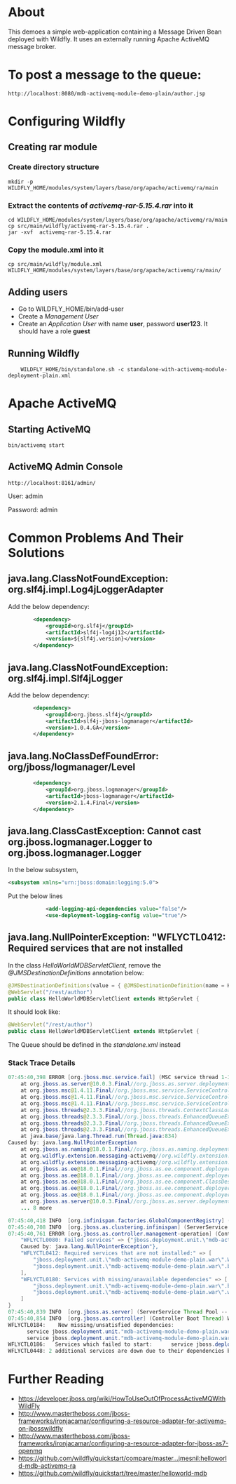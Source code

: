 # About

This demoes a simple web-application containing a Message Driven Bean deployed with Wildfly. It uses an externally running Apache ActiveMQ message broker.

# To post a message to the queue:

	http://localhost:8080/mdb-activemq-module-demo-plain/author.jsp

# Configuring Wildfly
	
## Creating rar module

### Create directory structure

	mkdir -p WILDFLY_HOME/modules/system/layers/base/org/apache/activemq/ra/main

### Extract the contents of *activemq-rar-5.15.4.rar* into it

	cd WILDFLY_HOME/modules/system/layers/base/org/apache/activemq/ra/main
	cp src/main/wildfly/activemq-rar-5.15.4.rar .
	jar -xvf  activemq-rar-5.15.4.rar 

### Copy the module.xml into it
	
	cp src/main/wildfly/module.xml WILDFLY_HOME/modules/system/layers/base/org/apache/activemq/ra/main/	

## Adding users

- Go to WILDFLY_HOME/bin/add-user
- Create a *Management User*
- Create an *Application User* with name **user**, password **user123**. It should have a role **guest**

## Running Wildfly

		WILDFLY_HOME/bin/standalone.sh -c standalone-with-activemq-module-deployment-plain.xml
	
# Apache ActiveMQ

## Starting ActiveMQ

	bin/activemq start

## ActiveMQ Admin Console
	
	http://localhost:8161/admin/
	
User: admin

Password: admin		

# Common Problems And Their Solutions

## java.lang.ClassNotFoundException: org.slf4j.impl.Log4jLoggerAdapter

Add the below dependency:

``` xml
        <dependency>
            <groupId>org.slf4j</groupId>
            <artifactId>slf4j-log4j12</artifactId>
            <version>${slf4j.version}</version>
        </dependency>
```

## java.lang.ClassNotFoundException: org.slf4j.impl.Slf4jLogger

Add the below dependency:

``` xml
        <dependency>
            <groupId>org.jboss.slf4j</groupId>
            <artifactId>slf4j-jboss-logmanager</artifactId>
            <version>1.0.4.GA</version>
        </dependency>
```
 
## java.lang.NoClassDefFoundError: org/jboss/logmanager/Level

``` xml
        <dependency>
            <groupId>org.jboss.logmanager</groupId>
            <artifactId>jboss-logmanager</artifactId>
            <version>2.1.4.Final</version>
        </dependency>
```

## java.lang.ClassCastException: Cannot cast org.jboss.logmanager.Logger to org.jboss.logmanager.Logger

In the below subsystem,

``` xml
<subsystem xmlns="urn:jboss:domain:logging:5.0">
```

Put the below lines

``` xml
            <add-logging-api-dependencies value="false"/>
            <use-deployment-logging-config value="true"/>
```

## java.lang.NullPointerException: "WFLYCTL0412: Required services that are not installed

In the class *HelloWorldMDBServletClient*, remove the *@JMSDestinationDefinitions* annotation below:

``` java
@JMSDestinationDefinitions(value = { @JMSDestinationDefinition(name = HelloWorldMDBServletClient.QUEUE_JNDI_NAME, interfaceName = "javax.jms.Queue", destinationName = "HELLOWORLDMDBQueue") })
@WebServlet("/rest/author")
public class HelloWorldMDBServletClient extends HttpServlet {
```

It should look like:

``` java stack-trace
@WebServlet("/rest/author")
public class HelloWorldMDBServletClient extends HttpServlet {
```

The Queue should be defined in the *standalone.xml* instead

### Stack Trace Details

``` java
07:45:40,398 ERROR [org.jboss.msc.service.fail] (MSC service thread 1-3) MSC000001: Failed to start service jboss.deployment.unit."mdb-activemq-module-demo-plain.war".INSTALL: org.jboss.msc.service.StartException in service jboss.deployment.unit."mdb-activemq-module-demo-plain.war".INSTALL: WFLYSRV0153: Failed to process phase INSTALL of deployment "mdb-activemq-module-demo-plain.war"
	at org.jboss.as.server@10.0.3.Final//org.jboss.as.server.deployment.DeploymentUnitPhaseService.start(DeploymentUnitPhaseService.java:183)
	at org.jboss.msc@1.4.11.Final//org.jboss.msc.service.ServiceControllerImpl$StartTask.startService(ServiceControllerImpl.java:1739)
	at org.jboss.msc@1.4.11.Final//org.jboss.msc.service.ServiceControllerImpl$StartTask.execute(ServiceControllerImpl.java:1701)
	at org.jboss.msc@1.4.11.Final//org.jboss.msc.service.ServiceControllerImpl$ControllerTask.run(ServiceControllerImpl.java:1559)
	at org.jboss.threads@2.3.3.Final//org.jboss.threads.ContextClassLoaderSavingRunnable.run(ContextClassLoaderSavingRunnable.java:35)
	at org.jboss.threads@2.3.3.Final//org.jboss.threads.EnhancedQueueExecutor.safeRun(EnhancedQueueExecutor.java:1982)
	at org.jboss.threads@2.3.3.Final//org.jboss.threads.EnhancedQueueExecutor$ThreadBody.doRunTask(EnhancedQueueExecutor.java:1486)
	at org.jboss.threads@2.3.3.Final//org.jboss.threads.EnhancedQueueExecutor$ThreadBody.run(EnhancedQueueExecutor.java:1377)
	at java.base/java.lang.Thread.run(Thread.java:834)
Caused by: java.lang.NullPointerException
	at org.jboss.as.naming@18.0.1.Final//org.jboss.as.naming.deployment.ContextNames.bindInfoFor(ContextNames.java:351)
	at org.wildfly.extension.messaging-activemq//org.wildfly.extension.messaging.activemq.deployment.JMSConnectionFactoryDefinitionInjectionSource.getDefaulResourceAdapter(JMSConnectionFactoryDefinitionInjectionSource.java:416)
	at org.wildfly.extension.messaging-activemq//org.wildfly.extension.messaging.activemq.deployment.JMSDestinationDefinitionInjectionSource.getResourceValue(JMSDestinationDefinitionInjectionSource.java:137)
	at org.jboss.as.ee@18.0.1.Final//org.jboss.as.ee.component.deployers.ModuleJndiBindingProcessor.addJndiBinding(ModuleJndiBindingProcessor.java:289)
	at org.jboss.as.ee@18.0.1.Final//org.jboss.as.ee.component.deployers.ModuleJndiBindingProcessor$1.handle(ModuleJndiBindingProcessor.java:240)
	at org.jboss.as.ee@18.0.1.Final//org.jboss.as.ee.component.ClassDescriptionTraversal.run(ClassDescriptionTraversal.java:54)
	at org.jboss.as.ee@18.0.1.Final//org.jboss.as.ee.component.deployers.ModuleJndiBindingProcessor.processClassConfigurations(ModuleJndiBindingProcessor.java:244)
	at org.jboss.as.ee@18.0.1.Final//org.jboss.as.ee.component.deployers.ModuleJndiBindingProcessor.deploy(ModuleJndiBindingProcessor.java:158)
	at org.jboss.as.server@10.0.3.Final//org.jboss.as.server.deployment.DeploymentUnitPhaseService.start(DeploymentUnitPhaseService.java:176)
	... 8 more

07:45:40,418 INFO  [org.infinispan.factories.GlobalComponentRegistry] (MSC service thread 1-1) ISPN000128: Infinispan version: Infinispan 'Infinity Minus ONE +2' 9.4.16.Final
07:45:40,708 INFO  [org.jboss.as.clustering.infinispan] (ServerService Thread Pool -- 80) WFLYCLINF0002: Started client-mappings cache from ejb container
07:45:40,761 ERROR [org.jboss.as.controller.management-operation] (Controller Boot Thread) WFLYCTL0013: Operation ("deploy") failed - address: ([("deployment" => "mdb-activemq-module-demo-plain.war")]) - failure description: {
    "WFLYCTL0080: Failed services" => {"jboss.deployment.unit.\"mdb-activemq-module-demo-plain.war\".INSTALL" => "WFLYSRV0153: Failed to process phase INSTALL of deployment \"mdb-activemq-module-demo-plain.war\"
    Caused by: java.lang.NullPointerException"},
    "WFLYCTL0412: Required services that are not installed:" => [
        "jboss.deployment.unit.\"mdb-activemq-module-demo-plain.war\".WeldStartService",
        "jboss.deployment.unit.\"mdb-activemq-module-demo-plain.war\".beanmanager"
    ],
    "WFLYCTL0180: Services with missing/unavailable dependencies" => [
        "jboss.deployment.unit.\"mdb-activemq-module-demo-plain.war\".batch.artifact.factory is missing [jboss.deployment.unit.\"mdb-activemq-module-demo-plain.war\".beanmanager]",
        "jboss.deployment.unit.\"mdb-activemq-module-demo-plain.war\".weld.weldClassIntrospector is missing [jboss.deployment.unit.\"mdb-activemq-module-demo-plain.war\".beanmanager, jboss.deployment.unit.\"mdb-activemq-module-demo-plain.war\".WeldStartService]"
    ]
}
07:45:40,839 INFO  [org.jboss.as.server] (ServerService Thread Pool -- 45) WFLYSRV0010: Deployed "mdb-activemq-module-demo-plain.war" (runtime-name : "mdb-activemq-module-demo-plain.war")
07:45:40,854 INFO  [org.jboss.as.controller] (Controller Boot Thread) WFLYCTL0183: Service status report
WFLYCTL0184:    New missing/unsatisfied dependencies:
      service jboss.deployment.unit."mdb-activemq-module-demo-plain.war".WeldStartService (missing) dependents: [service jboss.deployment.unit."mdb-activemq-module-demo-plain.war".weld.weldClassIntrospector] 
      service jboss.deployment.unit."mdb-activemq-module-demo-plain.war".beanmanager (missing) dependents: [service jboss.deployment.unit."mdb-activemq-module-demo-plain.war".weld.weldClassIntrospector, service jboss.deployment.unit."mdb-activemq-module-demo-plain.war".batch.artifact.factory] 
WFLYCTL0186:   Services which failed to start:      service jboss.deployment.unit."mdb-activemq-module-demo-plain.war".INSTALL: WFLYSRV0153: Failed to process phase INSTALL of deployment "mdb-activemq-module-demo-plain.war"
WFLYCTL0448: 2 additional services are down due to their dependencies being missing or failed
```

# Further Reading

- <https://developer.jboss.org/wiki/HowToUseOutOfProcessActiveMQWithWildFly>
- <http://www.mastertheboss.com/jboss-frameworks/ironjacamar/configuring-a-resource-adapter-for-activemq-on-jbosswildfly>
- <http://www.mastertheboss.com/jboss-frameworks/ironjacamar/configuring-a-resource-adapter-for-jboss-as7-openmq>
- <https://github.com/wildfly/quickstart/compare/master...jmesnil:helloworld-mdb-activemq-ra>
- <https://github.com/wildfly/quickstart/tree/master/helloworld-mdb>

